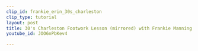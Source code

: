```yaml
---
clip_id: frankie_erin_30s_charleston
clip_type: tutorial
layout: post
title: 30's Charleston Footwork Lesson (mirrored) with Frankie Manning and Erin Stevens
youtube_id: JOO6nPbKev4

---
```


